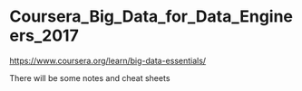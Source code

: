 # Coursera_Big_Data_for_Data_Engineers_2017
https://www.coursera.org/learn/big-data-essentials/

There will be some notes and cheat sheets

